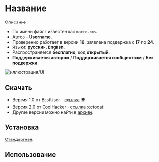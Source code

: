 # Название

Описание

- По имени файла известен как `macro.gms`.
- Автор - **Username**.
- Проверенно работает в версии **16**, заявлена поддержка c **17** по **24**.
- Языки: **русский, English**.
- Распространяется **бесплатно**, код **открытый**.
- **Поддерживается автором** / **Поддерживается сообществом** / **Без поддержки**.

![иллюстрация/UI](assets/image.png)

## Скачать

- Версия 1.0 от BestUser - [ссылка]() :earth_africa:
- Версия 2.0 от CoolHacker - [ссылка]() :octocat:
- Другие версии можно найти в [архиве](archive/).

## Установка

[Стандартная](../../articles/installation.md).

## Использование